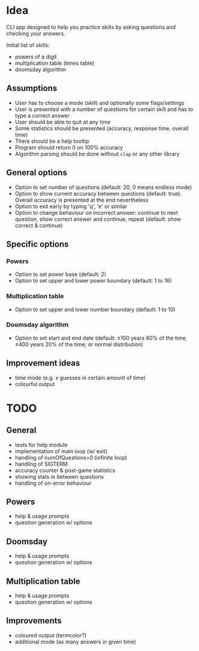 # Idea

CLI app designed to help you practice skills by asking questions and checking your answers.

Initial list of skills:

- powers of a digit
- multiplication table (times table)
- doomsday algorithm

## Assumptions

- User has to choose a mode (skill) and optionally some flags/settings
- User is presented with a number of questions for certain skill and has to type a correct answer
- User should be able to quit at any time
- Some statistics should be presented (accuracy, response time, overall time)
- There should be a help tooltip
- Program should return 0 on 100% accuracy
- Algorithm parsing should be done without `clap` or any other library

## General options
- Option to set number of questions (default: 20, 0 means endless mode)
- Option to show current accuracy between questions (default: true). Overall accuracy is presented at the end nevertheless
- Option to exit early by typing 'q', 'e' or similar
- Option to change behaviour on incorrect answer: continue to next question, show correct answer and continue, repeat (default: show correct & continue)

## Specific options

### Powers

- Option to set power base (default: 2)
- Option to set upper and lower power boundary (default: 1 to 16)

### Multiplication table

- Option to set upper and lower number boundary (default: 1 to 10)

### Doomsday algorithm

- Option to set start and end date (default: ±100 years 80% of the time, ±400 years 20% of the time; or normal distribution)

## Improvement ideas

- time mode (e.g. x guesses in certain amount of time)
- colourful output

# TODO

## General

- tests for help module
- implementation of main loop (w/ exit)
- handling of numOfQuestions=0 (infinite loop)
- handling of SIGTERM
- accuracy counter & post-game statistics
- showing stats in between questions
- handling of on-error behaviour

## Powers

- help & usage prompts
- question generation w/ options

## Doomsday

- help & usage prompts
- question generation w/ options

## Multiplication table

- help & usage prompts
- question generation w/ options

## Improvements

- coloured output (termcolor?)
- additional mode (as many answers in given time)
